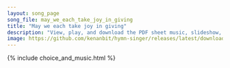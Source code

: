 ```yaml
---
layout: song_page
song_file: may_we_each_take_joy_in_giving
title: "May we each take joy in giving"
description: "View, play, and download the PDF sheet music, slideshow, and audio. Lyrics: May we each take joy in giving with a spirit large and free to our neighbors and the strangers, fostering community. ... english secular 4part chords"
image: https://github.com/kenanbit/hymn-singer/releases/latest/download/may_we_each_take_joy_in_giving-trad.png
---
```


{% include choice_and_music.html %}